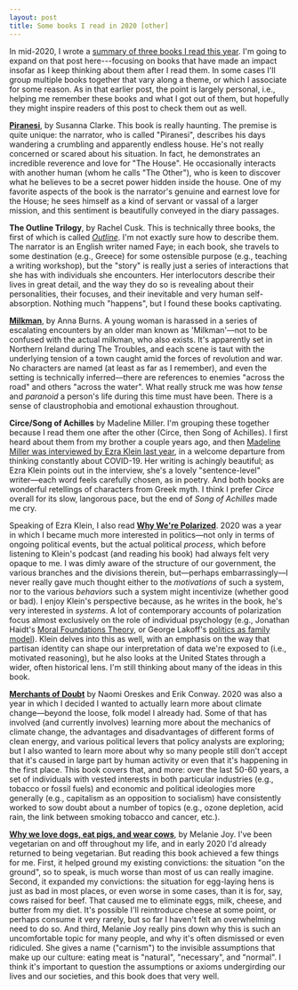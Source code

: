 ```yaml
---
layout: post
title: Some books I read in 2020 [other]
---
```


In mid-2020, I wrote a [summary of three books I read this year](https://seantrott.github.io/reviews/). I'm going to expand on that post here---focusing on books that have made an impact insofar as I keep thinking about them after I read them. In some cases I'll group multiple books together that vary along a theme, or which I associate for some reason. As in that earlier post, the point is largely personal, i.e., helping me remember these books and what I got out of them, but hopefully they might inspire readers of this post to check them out as well.

[**Piranesi**](https://en.wikipedia.org/wiki/Piranesi_(novel)), by Susanna Clarke. This book is really haunting. The premise is quite unique: the narrator, who is called "Piranesi", describes his days wandering a crumbling and apparently endless house. He's not really concerned or scared about his situation. In fact, he demonstrates an incredible reverence and love for "The House". He occasionally interacts with another human (whom he calls "The Other"), who is keen to discover what he believes to be a secret power hidden inside the house. One of my favorite aspects of the book is the narrator's genuine and earnest love for the House; he sees himself as a kind of servant or vassal of a larger mission, and this sentiment is beautifully conveyed in the diary passages.

**The Outline Trilogy**, by Rachel Cusk. This is technically three books, the first of which is called [*Outline*](https://en.wikipedia.org/wiki/Outline_(novel)). I'm not exactly sure how to describe them. The narrator is an English writer named Faye; in each book, she travels to some destination (e.g., Greece) for some ostensible purpose (e.g., teaching a writing workshop), but the "story" is really just a series of interactions that she has with individuals she encounters. Her interlocutors describe their lives in great detail, and the way they do so is revealing about their personalities, their focuses, and their inevitable and very human self-absorption. Nothing much "happens", but I found these books captivating. 

[**Milkman**](https://en.wikipedia.org/wiki/Milkman_(novel)), by Anna Burns. A young woman is harassed in a series of escalating encounters by an older man known as 'Milkman'––not to be confused with the actual milkman, who also exists. It's apparently set in Northern Ireland during The Troubles, and each scene is taut with the underlying tension of a town caught amid the forces of revolution and war. No characters are named (at least as far as I remember), and even the setting is technically inferred––there are references to enemies "across the road" and others "across the water". What really struck me was how *tense* and *paranoid* a person's life during this time must have been. There is a sense of claustrophobia and emotional exhaustion throughout. 

**Circe/Song of Achilles** by Madeline Miller. I'm grouping these together because I read them one after the other (Circe, then Song of Achilles). I first heard about them from my brother a couple years ago, and then [Madeline Miller was interviewed by Ezra Klein last year](https://www.vox.com/podcasts/2020/4/24/21233353/madeline-miller-the-ezra-klein-show-circe-the-song-of-achilles-greek-myth), in a welcome departure from thinking constantly about COVID-19. Her writing is achingly beautiful; as Ezra Klein points out in the interview, she's a lovely "sentence-level" writer––each word feels carefully chosen, as in poetry. And both books are wonderful retellings of characters from Greek myth. I think I prefer *Circe* overall for its slow, langorous pace, but the end of *Song of Achilles* made me cry.

Speaking of Ezra Klein, I also read [**Why We're Polarized**](https://en.wikipedia.org/wiki/Why_We%27re_Polarized). 2020 was a year in which I became much more interested in politics––not only in terms of ongoing political events, but the actual political *process*, which before listening to Klein's podcast (and reading his book) had always felt very opaque to me. I was dimly aware of the structure of our government, the various branches and the divisions therein, but––perhaps embarrassingly––I never really gave much thought either to the *motivations* of such a system, nor to the various *behaviors* such a system might incentivize (whether good or bad). I enjoy Klein's perspective because, as he writes in the book, he's very interested in *systems*. A lot of contemporary accounts of polarization focus almost exclusively on the role of individual psychology (e.g., Jonathan Haidt's [Moral Foundations Theory](https://en.wikipedia.org/wiki/Moral_foundations_theory), or George Lakoff's [politics as family model](https://en.wikipedia.org/wiki/Nurturant_parent_model#:~:text=Lakoff%20argues%20that%20if%20the,assisted%20to%20achieve%20their%20potential.)). Klein delves into this as well, with an emphasis on the way that partisan identity can shape our interpretation of data we're exposed to (i.e., motivated reasoning), but he also looks at the United States through a wider, often historical lens. I'm still thinking about many of the ideas in this book.

[**Merchants of Doubt**](https://en.wikipedia.org/wiki/Merchants_of_Doubt) by Naomi Oreskes and Erik Conway. 2020 was also a year in which I decided I wanted to actually learn more about climate change––beyond the loose, folk model I already had. Some of that has involved (and currently involves) learning more about the mechanics of climate change, the advantages and disadvantages of different forms of clean energy, and various political levers that policy analysts are exploring; but I also wanted to learn more about why so many people still don't accept that it's caused in large part by human activity or even that it's happening in the first place. This book covers that, and more: over the last 50-60 years, a set of individuals with vested interests in both particular industries (e.g., tobacco or fossil fuels) and economic and political ideologies more generally (e.g., capitalism as an opposition to socialism) have consistently worked to sow doubt about a number of topics (e.g., ozone depletion, acid rain, the link between smoking tobacco and cancer, etc.). 

[**Why we love dogs, eat pigs, and wear cows**](https://en.wikipedia.org/wiki/Why_We_Love_Dogs,_Eat_Pigs,_and_Wear_Cows#:~:text=TX371.J69%202010-,Why%20We%20Love%20Dogs%2C%20Eat%20Pigs%2C%20and%20Wear%20Cows%3A,her%20doctoral%20dissertation%20in%202003.), by Melanie Joy. I've been vegetarian on and off throughout my life, and in early 2020 I'd already returned to being vegetarian. But reading this book achieved a few things for me. First, it helped ground my existing convictions: the situation "on the ground", so to speak, is much worse than most of us can really imagine. Second, it expanded my convictions: the situation for egg-laying hens is just as bad in most places, or even worse in some cases, than it is for, say, cows raised for beef. That caused me to eliminate eggs, milk, cheese, and butter from my diet. It's possible I'll reintroduce cheese at some point, or perhaps consume it very rarely, but so far I haven't felt an overwhelming need to do so. And third, Melanie Joy really pins down why this is such an uncomfortable topic for many people, and why it's often dismissed or even ridiculed. She gives a name ("carnism") to the invisible assumptions that make up our culture: eating meat is "natural", "necessary", and "normal". I think it's important to question the assumptions or axioms undergirding our lives and our societies, and this book does that very well.

